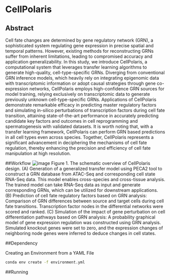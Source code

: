 # CellPolaris

## Abstract

Cell fate changes are determined by gene regulatory network (GRN), a sophisticated system regulating gene expression in precise spatial and temporal patterns. However, existing methods for reconstructing GRNs suffer from inherent limitations, leading to compromised accuracy and application generalizability. In this study, we introduce CellPolaris, a computational system that leverages transfer learning algorithms to generate high-quality, cell-type-specific GRNs. Diverging from conventional GRN inference models, which heavily rely on integrating epigenomic data with transcriptomic information or adopt causal strategies through gene co-expression networks, CellPolaris employs high-confidence GRN sources for model training, relying exclusively on transcriptomic data to generate previously unknown cell-type-specific GRNs. Applications of CellPolaris demonstrate remarkable efficacy in predicting master regulatory factors and simulating in-silico perturbations of transcription factors during cell fate transition, attaining state-of-the-art performance in accurately predicting candidate key factors and outcomes in cell reprogramming and spermatogenesis with validated datasets. It is worth noting that, with a transfer learning framework, CellPolaris can perform GRN based predictions in all cell types even across species. Together, CellPolaris represents a significant advancement in deciphering the mechanisms of cell fate regulation, thereby enhancing the precision and efficiency of cell fate manipulation at high resolution.

##Workflow
![image](https://github.com/xCompass-AI/CellPolaris/assets/49229942/7f27d271-a674-406b-95a0-9142a0ae4cf8)
Figure 1. The schematic overview of CellPolaris design. 
(A) Generation of a generalized transfer model using PECA2 tool to construct a GRN database from ATAC-Seq and corresponding cell state RNA-Seq data. This model enables cross-species and cross-tissue analysis. The trained model can take RNA-Seq data as input and generate corresponding GRNs, which can be utilized for downstream applications. 
(B) Prediction of cell fate regulatory factors based on GRN analysis: Comparison of GRN differences between source and target cells during cell fate transitions. Transcription factor nodes in the differential networks were scored and ranked.
(C) Simulation of the impact of gene perturbation on cell differentiation pathways based on GRN analysis: A probability graphical model of gene expression regulation was constructed using GRN analysis. Simulated knockout genes were set to zero, and the expression changes of neighboring node genes were inferred to deduce changes in cell states.

##Dependency

Creating an Environment from a YAML File
```bash
conda env create -f environment.yml
```

##Running
